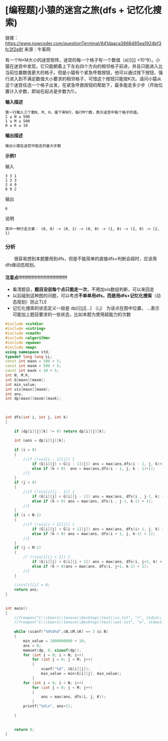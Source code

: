 # [编程题]小猿的迷宫之旅(dfs + 记忆化搜索)

链接：https://www.nowcoder.com/questionTerminal/841daaca3868485ea1924bf3fc3f2e8f
来源：牛客网

有一个N*M大小的迷宫矩阵，迷宫的每一个格子有一个数值（a[i][j] <10^9）。小猿在迷宫中发现，它只能朝着上下左右四个方向的相邻格子前进，并且只能进入比当前位置数值更大的格子。但是小猿有个紧急呼救按钮，他可以通过按下按钮，强行进入到不满足数值大小要求的相邻格子，可惜这个按钮只能按K次。请问小猿从这个迷宫任选一个格子出发，在紧急呼救按钮的帮助下，最多能走多少步（开始位置计入步数，即站在起点是步数为1）。

**输入描述**
```
第一行输入三个数N, M, K。接下来N行，每行M个数，表示迷宫中每个格子的值。
1 ≤ N ≤ 500
1 ≤ M ≤ 500
0 ≤ K ≤ 10
```

**输出描述**
```
输出小猿在迷宫中能走的最大步数
```

**示例1**

输入
```
3 3 1
1 3 3
2 4 9
8 9 2
```
输出
```
6
```
说明
```
其中一种行走方案： (0, 0) -> (0, 1) -> (0, 0) -> (1, 0) -> (2, 0) -> (2, 1)
```

### 分析
&emsp;&emsp;很容易想到本题要用到dfs，但是不能简单的直接dfs+判断会超时，应该用dfs做动态规划。<br/>
#### **注意点!!!!!!!!!!!!!!!!!!!!!!!!!!!!!!!!!**
* 看清题目，**题目没说每个点只能走一次**，不用加vis数组判断，可以来回走
* 以后碰到这种图的问题，可以考虑**不单单用dfs，而是用dfs+记忆化搜索**（动态规划）防止TLE
* 记忆化搜索的状态定义一般是 dp[i][j][...] （i,j） 为该点在图中位置， ...表示可能加上题目要求的一些状态，比如本题为使用超能力的次数


```cpp
#include <cstdio>
#include <cstring>
#include <cmath>
#include <algorithm>
#include <queue>
#include <map>
using namespace std;
typedef long long LL;
const int maxn = 500 + 5;
const int maxm = 500 + 5;
const int maxk = 10 + 5;
int N, M,K;
int G[maxn][maxm];
int min_value;
int vis[maxn][maxm];
int ans;
int dp[maxn][maxm][maxk];
 
 
 
int dfs(int i, int j, int k)
{
     
    if (dp[i][j][k] != 0) return dp[i][j][k];
 
    int &ans = dp[i][j][k];
 
    if (i > 0)
    {
        //if (!vis[i - 1][j]) {
            if (G[i][j] < G[i - 1][j]) ans = max(ans,dfs(i - 1, j, k)+1);
            else if (k > 0)  ans = max(ans,dfs(i - 1, j, k - 1)+1);
        //}
    }
    if (j > 0)
    {
        //if (!vis[i][j - 1]) {
            if (G[i][j] < G[i][j - 1]) ans = max(ans, dfs(i , j-1, k) + 1);
            else if (k > 0) ans = max(ans, dfs(i , j-1, k-1) + 1);
        //}
    }
    if (i < N-1)
    {
        //if (!vis[i + 1][j]) {
            if (G[i][j] < G[i + 1][j]) ans = max(ans, dfs(i+ 1, j, k) + 1);
            else if (k > 0) ans = max(ans, dfs(i + 1, j, k-1) + 1);
        //}
    }
    if (j < M-1)
    {
        // (!vis[i][j + 1]) {
            if (G[i][j] < G[i][j + 1]) ans = max(ans, dfs(i, j+1, k) + 1);
            else if (k > 0)ans = max(ans, dfs(i, j+1, k-1) + 1);
        //}
    }
 
    //vis[i][j] = 0;
    return ans;
}
 
 
int main()
{
    //freopen("C:\\Users\\lenovo\\Desktop\\test\\in.txt", "r", stdin);
    //freopen("C:\\Users\\lenovo\\Desktop\\test\\out.txt", "w", stdout);
     
    while (scanf("%d%d%d",&N,&M,&K) == 3 && N)
    {
        min_value = 1000000000 + 10;
        ans = 0;
        memset(dp, 0, sizeof(dp));
        for (int i = 0; i < N; i++)
            for (int j = 0; j < M; j++)
            {
                scanf("%d", &G[i][j]);
                min_value = min(G[i][j], min_value);
            }
        for (int i = 0; i < N; i++)
            for (int j = 0; j < M; j++)
            {
                ans = max(ans, dfs(i, j, K));
            }
        printf("%d\n", ans+1);
 
    }
 
 
    return 0;
}


```
